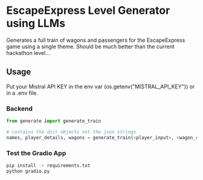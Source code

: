 # EscapeExpress Level Generator using LLMs

Generates a full train of wagons and passengers for the EscapeExpress game using a single theme.
Should be much better than the current hackathon level...

## Usage
Put your Mistral API KEY in the env var (os.getenv("MISTRAL_API_KEY")) or in a .env file.

### Backend
```python
from generate import generate_train

# contains the dict objects not the json strings
names, player_details, wagons = generate_train(<player_input>, <wagon_count2-10>)
```

### Test the Gradio App
```bash
pip install -r requirements.txt
python gradio.py
```